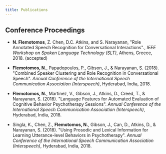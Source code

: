 ```yaml
---
title: Publications
---
```


## Conference Proceedings

* __N. Flemotomos__, Z. Chen, D.C. Atkins, and S. Narayanan, "Role Annotated Speech Recognition for Conversational Interactions"., *IEEE Workshop on Spoken Language Technology (SLT)*, Athens, Greece, 2018. (accepted)

* __Flemotomos, N.__, Papadopoulos, P., Gibson, J., & Narayanan, S. (2018). "Combined Speaker Clustering and Role Recognition in Conversational Speech". *Annual Conference of the International Speech Communication Association (Interspeech)*, Hyderabad, India, 2018.

* __Flemotomos, N.__, Martinez, V., Gibson, J., Atkins, D., Creed, T., & Narayanan, S. (2018). "Language Features for Automated Evaluation of Cognitive Behavior Psychotherapy Sessions". *Annual Conference of the International Speech Communication Association (Interspeech)*, Hyderabad, India, 2018.

* Singla, K., Chen, Z., __Flemotomos, N.__, Gibson, J., Can, D., Atkins, D., & Narayanan, S. (2018). "Using Prosodic and Lexical Information for Learning Utterance-level Behaviors in Psychotherapy". *Annual Conference of the International Speech Communication Association (Interspeech)*, Hyderabad, India, 2018.
